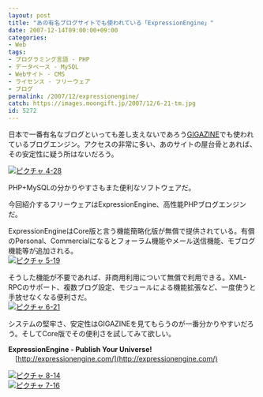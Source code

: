 ```yaml
---
layout: post
title: "あの有名ブログサイトでも使われている「ExpressionEngine」"
date: 2007-12-14T09:00:00+09:00
categories:
- Web
tags: 
- プログラミング言語 - PHP
- データベース - MySQL
- Webサイト - CMS
- ライセンス - フリーウェア
- ブログ
permalink: /2007/12/expressionengine/
catch: https://images.moongift.jp/2007/12/6-21-tm.jpg
id: 5272
---
```

日本で一番有名なブログといっても差し支えないであろう[GIGAZINE](http://gigazine.net/)でも使われているブログエンジン。アクセスの非常に多い、あのサイトの屋台骨とあれば、その安定性に疑う所はないだろう。   
  
[![ピクチャ 4-28](https://images.moongift.jp/2007/12/4-28-tm.jpg)](https://images.moongift.jp/2007/12/4-28.png)  
  
PHP+MySQLの分かりやすさもまた便利なソフトウェアだ。   
  
今回紹介するフリーウェアはExpressionEngine、高性能PHPブログエンジンだ。   
<!--more-->  
ExpressionEngineはCore版と言う機能簡略化版が無償で提供されている。有償のPersonal、Commercialになるとフォーラム機能やメール送信機能、モブログ機能等が追加される。   
[![ピクチャ 5-19](https://images.moongift.jp/2007/12/5-19-tm.jpg)](https://images.moongift.jp/2007/12/5-19.png)  
  
そうした機能が不要であれば、非商用利用について無償で利用できる。XML-RPCのサポート、複数ブログ設定、モジュールによる機能拡張など、一度使うと手放せなくなる便利さだ。   
[![ピクチャ 6-21](https://images.moongift.jp/2007/12/6-21-tm.jpg)](https://images.moongift.jp/2007/12/6-21.png)  
  
システムの堅牢さ、安定性はGIGAZINEを見てもらうのが一番分かりやすいだろう。そしてCore版でその便利さを試してみて欲しい。   
  
**ExpressionEngine - Publish Your Universe!**   
　[http://expressionengine.com/](http://expressionengine.com/)  
  
[![ピクチャ 8-14](https://images.moongift.jp/2007/12/8-14-tm.jpg)](https://images.moongift.jp/2007/12/8-14.png)  
[![ピクチャ 7-16](https://images.moongift.jp/2007/12/7-16-tm.jpg)](https://images.moongift.jp/2007/12/7-16.png)

